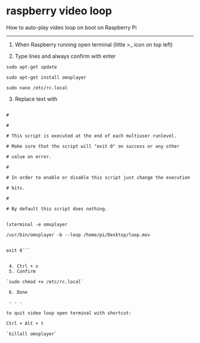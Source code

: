 # raspberry video loop
How to auto-play video loop on boot on Raspberry Pi

- - -

1. When Raspberry running open terminal (little >_ icon on top left)
 
2. Type lines and always confirm with enter

`sudo apt-get update` 

`sudo apt-get install omxplayer` 

`sudo nano /etc/rc.local` 

3. Replace text with

```#!/bin/sh -e

#

#

# This script is executed at the end of each multiuser runlevel.

# Make sure that the script will "exit 0" on success or any other

# value on error.

#

# In order to enable or disable this script just change the execution

# bits.

#

# By default this script does nothing.


lxterminal -e omxplayer

/usr/bin/omxplayer -b --loop /home/pi/Desktop/loop.mov


exit 0```

 
 4. Ctrl + x
 5. Confirm
 
`sudo chmod +x /etc/rc.local`

 6. Done
 
 - - - 
 
to quit video loop open terminal with shortcut: 

Ctrl + Alt + t

`killall omxplayer`

